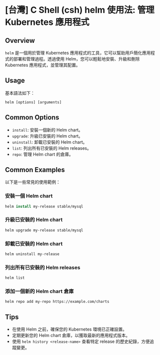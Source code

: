 # [台灣] C Shell (csh) helm 使用法: 管理 Kubernetes 應用程式

## Overview
`helm` 是一個用於管理 Kubernetes 應用程式的工具，它可以幫助用戶簡化應用程式的部署和管理過程。透過使用 Helm，您可以輕鬆地安裝、升級和刪除 Kubernetes 應用程式，並管理其配置。

## Usage
基本語法如下：
```csh
helm [options] [arguments]
```

## Common Options
- `install`: 安裝一個新的 Helm chart。
- `upgrade`: 升級已安裝的 Helm chart。
- `uninstall`: 卸載已安裝的 Helm chart。
- `list`: 列出所有已安裝的 Helm releases。
- `repo`: 管理 Helm chart 的倉庫。

## Common Examples
以下是一些常見的使用範例：

### 安裝一個 Helm chart
```csh
helm install my-release stable/mysql
```

### 升級已安裝的 Helm chart
```csh
helm upgrade my-release stable/mysql
```

### 卸載已安裝的 Helm chart
```csh
helm uninstall my-release
```

### 列出所有已安裝的 Helm releases
```csh
helm list
```

### 添加一個新的 Helm chart 倉庫
```csh
helm repo add my-repo https://example.com/charts
```

## Tips
- 在使用 Helm 之前，確保您的 Kubernetes 環境已正確設置。
- 定期更新您的 Helm chart 倉庫，以獲取最新的應用程式版本。
- 使用 `helm history <release-name>` 查看特定 release 的歷史紀錄，方便追蹤變更。